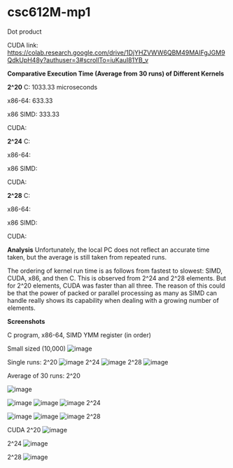 # csc612M-mp1
Dot product

CUDA link: https://colab.research.google.com/drive/1DjYHZVWW6QBM49MAIFgJGM9QdkUpH48y?authuser=3#scrollTo=iuKauI81YB_v

**Comparative Execution Time (Average from 30 runs) of Different Kernels**

**2^20**
C: 1033.33 microseconds

x86-64: 633.33

x86 SIMD: 333.33

CUDA:

**2^24**
C:

x86-64: 

x86 SIMD:

CUDA:

**2^28**
C:

x86-64: 

x86 SIMD:

CUDA:

**Analysis**
Unfortunately, the local PC does not reflect an accurate time taken, but the average is still taken from repeated runs.

The ordering of kernel run time is as follows from fastest to slowest: SIMD, CUDA, x86, and then C. This is observed from 2^24 and 2^28 elements. But for 2^20 elements, CUDA was faster than all three. The reason of this could be that the power of packed or parallel processing as many as SIMD can handle really shows its capability when dealing with a growing number of elements.


**Screenshots**

C program, x86-64, SIMD YMM register (in order)


Small sized (10,000)
![image](https://github.com/jwong2023/csc612M-mp1/assets/140816677/2c47f400-0db7-4d72-9102-ba015d12ffbc)

Single runs:
2^20
![image](https://github.com/jwong2023/csc612M-mp1/assets/140816677/2021808c-7a9b-417b-8db3-fab6196658a0)
2^24
![image](https://github.com/jwong2023/csc612M-mp1/assets/140816677/1c07c42d-460b-461b-94eb-076624a08ae0)
2^28
![image](https://github.com/jwong2023/csc612M-mp1/assets/140816677/c8314767-ff90-4638-8011-936d9b85f1b6)

Average of 30 runs:
2^20

![image](https://github.com/jwong2023/csc612M-mp1/assets/140816677/c8a20486-75ad-4042-95b0-5a5e3912a508)

![image](https://github.com/jwong2023/csc612M-mp1/assets/140816677/4c084638-5750-4a50-9b62-1db4c63fd2b9)
![image](https://github.com/jwong2023/csc612M-mp1/assets/140816677/6561dae0-1b10-4ecf-a9f5-0eec9b4791f0)
![image](https://github.com/jwong2023/csc612M-mp1/assets/140816677/70155808-40d1-4d6d-a040-506d2e461abd)
2^24

![image](https://github.com/jwong2023/csc612M-mp1/assets/140816677/59e11a29-117d-4740-bd8a-9e8e082b2420)
![image](https://github.com/jwong2023/csc612M-mp1/assets/140816677/fdfffcb9-bc2b-409c-80aa-ec181b19a32d)
![image](https://github.com/jwong2023/csc612M-mp1/assets/140816677/fd0efdce-091c-4d53-a284-d197c2adf42e)
2^28




CUDA
2^20
![image](https://github.com/jwong2023/csc612M-mp1/assets/140816677/810b51e7-52bc-4834-a758-a240f77b2f53)

2^24
![image](https://github.com/jwong2023/csc612M-mp1/assets/140816677/b75d6d58-232b-459c-91a4-9f29ec70157c)

2^28
![image](https://github.com/jwong2023/csc612M-mp1/assets/140816677/6dc9410c-4aad-4e33-80c3-7e891aee5f84)



